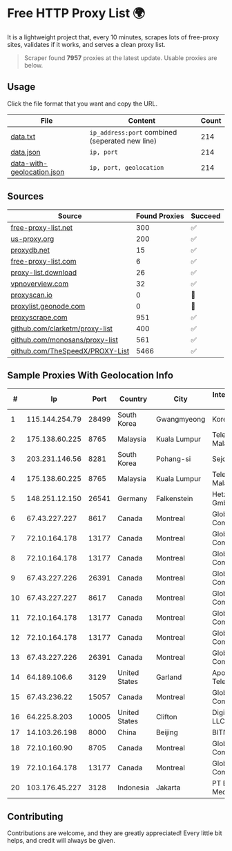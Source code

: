 
# Free HTTP Proxy List 🌍

It is a lightweight project that, every 10 minutes, scrapes lots of free-proxy sites, validates if it works, and serves a clean proxy list.


> Scraper found **7957** proxies at the latest update. Usable proxies are below.

## Usage

Click the file format that you want and copy the URL.


|File|Content|Count|
|----|-------|-----|
|[data.txt](https://raw.githubusercontent.com/themiralay/Proxy-List-World/master/data.txt)|`ip_address:port` combined (seperated new line)|214|
|[data.json](https://raw.githubusercontent.com/themiralay/Proxy-List-World/master/data.json)|`ip, port`|214|
|[data-with-geolocation.json](https://raw.githubusercontent.com/themiralay/Proxy-List-World/master/data-with-geolocation.json)|`ip, port, geolocation`|214|

## Sources

|Source|Found Proxies|Succeed|
|------|-------------|-------|
|[free-proxy-list.net](https://free-proxy-list.net)|300|✅|
|[us-proxy.org](https://www.us-proxy.org)|200|✅|
|[proxydb.net](http://proxydb.net)|15|✅|
|[free-proxy-list.com](https://free-proxy-list.com/?page=&port=&type%5B%5D=http&type%5B%5D=https&up_time=0&search=Search)|6|✅|
|[proxy-list.download](https://www.proxy-list.download/HTTP)|26|✅|
|[vpnoverview.com](https://vpnoverview.com/privacy/anonymous-browsing/free-proxy-servers)|32|✅|
|[proxyscan.io](https://www.proxyscan.io)|0|🚫|
|[proxylist.geonode.com](https://proxylist.geonode.com/api/proxy-list?limit=300&page=1&sort_by=lastChecked&sort_type=desc&protocols=http,https)|0|🚫|
|[proxyscrape.com](https://api.proxyscrape.com/v2/?request=displayproxies&protocol=http&timeout=10000&country=all&ssl=all&anonymity=all)|951|✅|
|[github.com/clarketm/proxy-list](https://raw.githubusercontent.com/clarketm/proxy-list/master/proxy-list-raw.txt)|400|✅|
|[github.com/monosans/proxy-list](https://raw.githubusercontent.com/monosans/proxy-list/main/proxies/http.txt)|561|✅|
|[github.com/TheSpeedX/PROXY-List](https://raw.githubusercontent.com/TheSpeedX/PROXY-List/master/http.txt)|5466|✅|


## Sample Proxies With Geolocation Info

|#|Ip|Port|Country|City|Internet Service Provider|
|-|--|----|-------|----|-------------------------|
|1|115.144.254.79|28499|South Korea|Gwangmyeong|Korea Telecom|
|2|175.138.60.225|8765|Malaysia|Kuala Lumpur|Telekom Malaysia Berhad|
|3|203.231.146.56|8281|South Korea|Pohang-si|Sejong Telecom|
|4|175.138.60.225|8765|Malaysia|Kuala Lumpur|Telekom Malaysia Berhad|
|5|148.251.12.150|26541|Germany|Falkenstein|Hetzner Online GmbH|
|6|67.43.227.227|8617|Canada|Montreal|GloboTech Communications|
|7|72.10.164.178|13177|Canada|Montreal|GloboTech Communications|
|8|72.10.164.178|13177|Canada|Montreal|GloboTech Communications|
|9|67.43.227.226|26391|Canada|Montreal|GloboTech Communications|
|10|67.43.227.227|8617|Canada|Montreal|GloboTech Communications|
|11|72.10.164.178|13177|Canada|Montreal|GloboTech Communications|
|12|72.10.164.178|13177|Canada|Montreal|GloboTech Communications|
|13|67.43.227.226|26391|Canada|Montreal|GloboTech Communications|
|14|64.189.106.6|3129|United States|Garland|Apogee Telecom Inc.|
|15|67.43.236.22|15057|Canada|Montreal|GloboTech Communications|
|16|64.225.8.203|10005|United States|Clifton|DigitalOcean, LLC|
|17|14.103.26.198|8000|China|Beijing|BITNET|
|18|72.10.160.90|8705|Canada|Montreal|GloboTech Communications|
|19|72.10.164.178|13177|Canada|Montreal|GloboTech Communications|
|20|103.176.45.227|3128|Indonesia|Jakarta|PT Era Digital Media|



## Contributing

Contributions are welcome, and they are greatly appreciated! Every
little bit helps, and credit will always be given.

